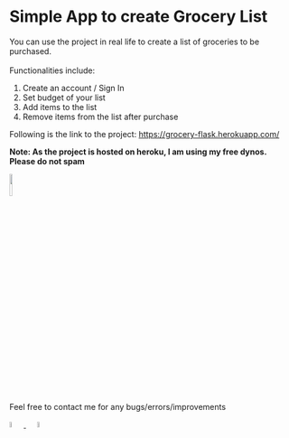 # Simple App to create Grocery List

You can use the project in real life to create a list of groceries to be purchased.
<br><br>
Functionalities include: 
<ol>
  <li>Create an account / Sign In</li>
  <li>Set budget of your list</li>
  <li>Add items to the list</li>
  <li>Remove items from the list after purchase</li>
</ol>

Following is the link to the project:
https://grocery-flask.herokuapp.com/

<b>Note: As the project is hosted on heroku, I am using my free dynos. <br>Please do not spam</br></b>

<img src="https://media.giphy.com/media/4tSHBpzJw7R3rrKUeo/giphy.gif" width="10%">

Feel free to contact me for any bugs/errors/improvements

<a href="https://www.linkedin.com/in/dhruvang-gondalia/">
<img src="https://cdn.jsdelivr.net/gh/devicons/devicon/icons/linkedin/linkedin-original.svg" width="5%" style="max-width: 100%;">
</a> 
&nbsp;&nbsp;&nbsp;&nbsp;
<a href="https://twitter.com/davidlorenzo_47">
<img src="https://cdn.jsdelivr.net/gh/devicons/devicon/icons/twitter/twitter-original.svg" width="5%" style="max-width: 100%;">  
</a>
